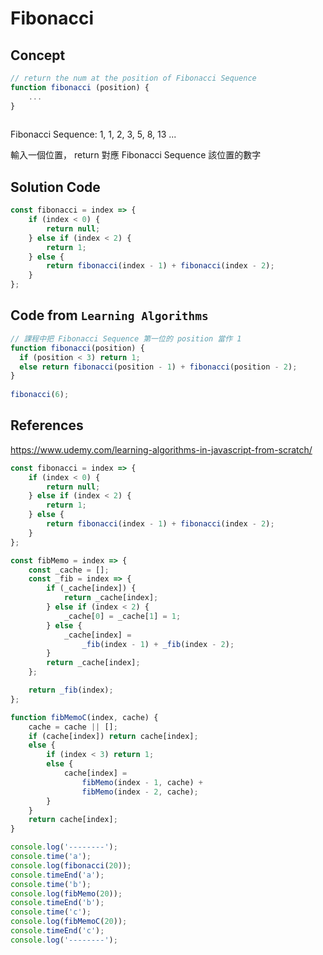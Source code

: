 # Fibonacci

## Concept

```javascript
// return the num at the position of Fibonacci Sequence
function fibonacci (position) {
    ...
}
    
```

Fibonacci Sequence: 1, 1, 2, 3, 5, 8, 13 ...

輸入一個位置，
return 對應 Fibonacci Sequence 該位置的數字

## Solution Code

```javascript
const fibonacci = index => {
    if (index < 0) {
        return null;
    } else if (index < 2) {
        return 1;
    } else {
        return fibonacci(index - 1) + fibonacci(index - 2);
    }
};
```

## Code from `Learning Algorithms`

```javascript
// 課程中把 Fibonacci Sequence 第一位的 position 當作 1
function fibonacci(position) {
  if (position < 3) return 1;
  else return fibonacci(position - 1) + fibonacci(position - 2);
}
 
fibonacci(6);
```



## References

https://www.udemy.com/learning-algorithms-in-javascript-from-scratch/



```javascript
const fibonacci = index => {
    if (index < 0) {
        return null;
    } else if (index < 2) {
        return 1;
    } else {
        return fibonacci(index - 1) + fibonacci(index - 2);
    }
};

const fibMemo = index => {
    const _cache = [];
    const _fib = index => {
        if (_cache[index]) {
            return _cache[index];
        } else if (index < 2) {
            _cache[0] = _cache[1] = 1;
        } else {
            _cache[index] =
                _fib(index - 1) + _fib(index - 2);
        }
        return _cache[index];
    };

    return _fib(index);
};

function fibMemoC(index, cache) {
    cache = cache || [];
    if (cache[index]) return cache[index];
    else {
        if (index < 3) return 1;
        else {
            cache[index] =
                fibMemo(index - 1, cache) +
                fibMemo(index - 2, cache);
        }
    }
    return cache[index];
}

console.log('--------');
console.time('a');
console.log(fibonacci(20));
console.timeEnd('a');
console.time('b');
console.log(fibMemo(20));
console.timeEnd('b');
console.time('c');
console.log(fibMemoC(20));
console.timeEnd('c');
console.log('--------');
```

